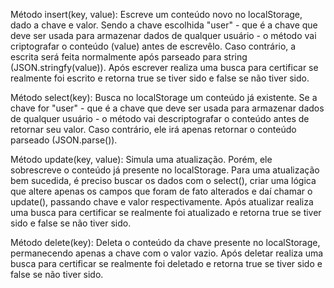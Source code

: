 Método insert(key, value):
Escreve um conteúdo novo no localStorage, dado a chave e valor. Sendo a chave escolhida "user" - que é a chave que deve ser usada para armazenar dados de qualquer usuário - o método vai criptografar o conteúdo (value) antes de escrevêlo. Caso contrário, a escrita será feita normalmente após parseado para string (JSON.stringfy(value)). Após escrever realiza uma busca para certificar se realmente foi escrito e retorna true se tiver sido e false se não tiver sido.

Método select(key):
Busca no localStorage um conteúdo já existente. Se a chave for "user" - que é a chave que deve ser usada para armazenar dados de qualquer usuário - o método vai descriptografar o conteúdo antes de retornar seu valor. Caso contrário, ele irá apenas retornar o conteúdo parseado (JSON.parse()).

Método update(key, value):
Simula uma atualização. Porém, ele sobrescreve o conteúdo já presente no localStorage. Para uma atualização bem sucedida, é preciso buscar os dados com o select(), criar uma lógica que altere apenas os campos que foram de fato alterados e daí chamar o update(), passando chave e valor respectivamente. Após atualizar realiza uma busca para certificar se realmente foi atualizado e retorna true se tiver sido e false se não tiver sido.

Método delete(key):
Deleta o conteúdo da chave presente no localStorage, permanecendo apenas a chave com o valor vazio. Após deletar realiza uma busca para certificar se realmente foi deletado e retorna true se tiver sido e false se não tiver sido.
